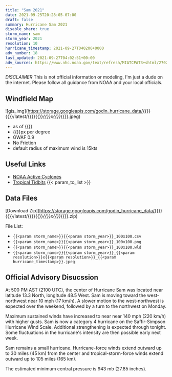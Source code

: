 ```yaml
---
title: "Sam 2021"
date: 2021-09-25T20:28:05-07:00
draft: false
summary: Hurricane Sam 2021
disable_share: true
storm_name: sam
storm_year: 2021
resolution: 10
hurricane_timestamp: 2021-09-27T040200+0000
adv_number: 18
last_updated: 2021-09-27T04:02:51+00:00
adv_sources: https://www.nhc.noaa.gov/text/refresh/MIATCPAT3+shtml/270248.shtml;https://www.nhc.noaa.gov/refresh/graphics_at3+shtml/025113.shtml?cone
---
```

*DISCLAIMER* This is not official information or modeling, I'm just a dude on the internet.  Please follow all guidance from NOAA and your local officials.

## Windfield Map
![gis_img](https://storage.googleapis.com/godin_hurricane_data/{{<param storm_name>}}{{<param storm_year>}}/latest/{{<param storm_name>}}{{<param storm_year>}}_{{<param resolution>}}x{{<param resolution>}}_{{<param hurricane_timestamp>}}.jpeg)

- as of {{<param last_updated>}}
- {{<param resolution>}}px per degree
- GWAF 0.9
- No Friction
- default radius of maximum wind is 15kts

## Useful Links
- [NOAA Active Cyclones](https://www.nhc.noaa.gov/)
- [Tropical Tidbits](https://www.tropicaltidbits.com/storminfo/)
{{< param_to_list >}}

## Data Files
[Download Zip](https://storage.googleapis.com/godin_hurricane_data/{{<param storm_name>}}{{<param storm_year>}}/latest/{{<param storm_name>}}{{<param storm_year>}}_{{<param resolution>}}x{{<param resolution>}}_{{<param hurricane_timestamp>}}.zip)

File List:
- `{{<param storm_name>}}{{<param storm_year>}}_100x100.csv`
- `{{<param storm_name>}}{{<param storm_year>}}_100x100.png`
- `{{<param storm_name>}}{{<param storm_year>}}_100x100.wld`
- `{{<param storm_name>}}{{<param storm_year>}}_{{<param resolution>}}x{{<param resolution>}}_{{<param hurricane_timestamp>}}.jpeg`


## Official Advisory Disucssion
At 500 PM AST (2100 UTC), the center of Hurricane Sam was located
near latitude 13.3 North, longitude 48.5 West. Sam is moving toward
the west-northwest near 10 mph (17 km/h). A slower motion to the
west-northwest is expected over the weekend, followed by a turn to
the northwest on Monday.
 
Maximum sustained winds have increased to near near 140 mph
(220 km/h) with higher gusts.  Sam is now a category 4 hurricane on
the Saffir-Simpson Hurricane Wind Scale.  Additional strengthening
is expected through tonight. Some fluctuations in the hurricane's
intensity are then possible early next week.
 
Sam remains a small hurricane.  Hurricane-force winds extend
outward up to 30 miles (45 km) from the center and
tropical-storm-force winds extend outward up to 105 miles (165 km).
 
The estimated minimum central pressure is 943 mb (27.85 inches).
